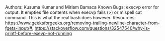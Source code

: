 Authors: Kusuma Kumar and Miriam Bamaca
Known Bugs: execvp error for output. It empties file contents when execvp fails (>) or mispell cat command. This is what the real bash does however. 
Resources: https://www.geeksforgeeks.org/removing-trailing-newline-character-from-fgets-input/#, https://stackoverflow.com/questions/32547540/why-is-printf-before-exevp-not-running
